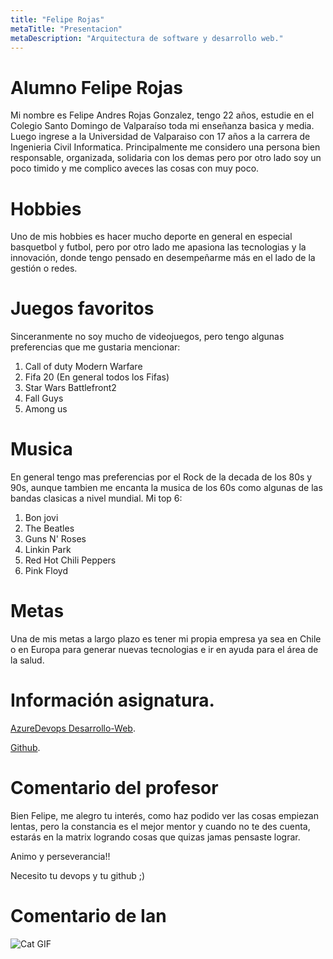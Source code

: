 ```yaml
---
title: "Felipe Rojas"
metaTitle: "Presentacion"
metaDescription: "Arquitectura de software y desarrollo web."
---
```


# Alumno Felipe Rojas

Mi nombre es Felipe Andres Rojas Gonzalez, tengo 22 años, estudie en el Colegio Santo Domingo de Valparaíso toda mi enseñanza basica y media. Luego ingrese a la Universidad de Valparaiso con 17 años a la carrera de Ingenieria Civil Informatica. Principalmente me considero una persona bien responsable, organizada, solidaria con los demas pero por otro lado soy un poco timido y me complico aveces las cosas con muy poco.

# Hobbies

Uno de mis hobbies es hacer mucho deporte en general en especial basquetbol y futbol, pero por otro lado me apasiona las tecnologias y la innovación, donde tengo pensado en desempeñarme más en el lado de la gestión o redes.

# Juegos favoritos
Sinceranmente no soy mucho de videojuegos, pero tengo algunas preferencias que me gustaria mencionar:

1. Call of duty Modern Warfare
2. Fifa 20 (En general todos los Fifas)
3. Star Wars Battlefront2
4. Fall Guys
5. Among us

# Musica

En general tengo mas preferencias por el Rock de la decada de los 80s y 90s, aunque tambien me encanta la musica de los 60s como algunas de las bandas clasicas a nivel mundial. Mi top 6:

1. Bon jovi
2. The Beatles
3. Guns N' Roses
4. Linkin Park
5. Red Hot Chili Peppers
6. Pink Floyd



# Metas

Una de mis metas a largo plazo es tener mi propia empresa ya sea en Chile o en Europa para generar nuevas tecnologias e ir en ayuda para el área de la salud.

# Información asignatura.

[AzureDevops Desarrollo-Web](https://dev.azure.com/FELIPEROJASG0483).

[Github](https://github.com/FelipeRojas1998/wiki-uv).


# Comentario del profesor
Bien Felipe, me alegro tu interés, como haz podido ver las cosas empiezan lentas, pero la constancia es el mejor mentor y cuando no te des cuenta, estarás en la matrix logrando cosas que quizas jamas pensaste lograr.

Animo y perseverancia!!

Necesito tu devops y tu github ;)

# Comentario de Ian

![Cat GIF](https://media1.tenor.com/images/74c41c98783554836885431c5f3e2826/tenor.gif?itemid=7396707 "Mi reacción")

